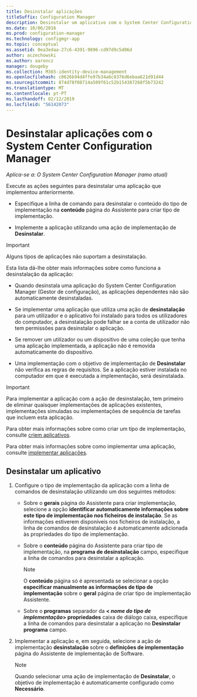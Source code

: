 ```yaml
---
title: Desinstalar aplicações
titleSuffix: Configuration Manager
description: Desinstalar um aplicativo com o System Center Configuration Manager
ms.date: 10/06/2016
ms.prod: configuration-manager
ms.technology: configmgr-app
ms.topic: conceptual
ms.assetid: 0ea3edaa-27c6-4391-9896-cd97d9c5d06d
author: aczechowski
ms.author: aaroncz
manager: dougeby
ms.collection: M365-identity-device-management
ms.openlocfilehash: c0626b94d4ffe97b34a6c8376d6ebaa621d91d44
ms.sourcegitcommit: 874d78f08714a509f61c52b154387268f5b73242
ms.translationtype: MT
ms.contentlocale: pt-PT
ms.lasthandoff: 02/12/2019
ms.locfileid: "56142073"
---
```

# <a name="uninstall-applications-with-system-center-configuration-manager"></a>Desinstalar aplicações com o System Center Configuration Manager

*Aplica-se a: O System Center Configuration Manager (ramo atual)*


Execute as ações seguintes para desinstalar uma aplicação que implementou anteriormente.

-   Especifique a linha de comando para desinstalar o conteúdo do tipo de implementação na **conteúdo** página do Assistente para criar tipo de implementação.  

-   Implemente a aplicação utilizando uma ação de implementação de **Desinstalar**.  

> [!IMPORTANT]  
> Alguns tipos de aplicações não suportam a desinstalação.  

 Esta lista dá-lhe obter mais informações sobre como funciona a desinstalação da aplicação:  

-   Quando desinstala uma aplicação do System Center Configuration Manager (Gestor de configuração), as aplicações dependentes não são automaticamente desinstaladas.  

-   Se implementar uma aplicação que utiliza uma ação de **desinstalação** para um utilizador e o aplicativo foi instalado para todos os utilizadores do computador, a desinstalação pode falhar se a conta de utilizador não tem permissões para desinstalar o aplicação.  

-   Se remover um utilizador ou um dispositivo de uma coleção que tenha uma aplicação implementada, a aplicação não é removida automaticamente do dispositivo.  

-   Uma implementação com o objetivo de implementação de **Desinstalar** não verifica as regras de requisitos. Se a aplicação estiver instalada no computador em que é executada a implementação, será desinstalada.  

> [!IMPORTANT]  
> Para implementar a aplicação com a ação de desinstalação, tem primeiro de eliminar quaisquer implementações de aplicações existentes, implementações simuladas ou implementações de sequência de tarefas que incluem esta aplicação. 

 Para obter mais informações sobre como criar um tipo de implementação, consulte [criem aplicativos](../../apps/deploy-use/create-applications.md).  

 Para obter mais informações sobre como implementar uma aplicação, consulte [implementar aplicações](../../apps/deploy-use/deploy-applications.md).  

## <a name="uninstall-an-application"></a>Desinstalar um aplicativo  

1.  Configure o tipo de implementação da aplicação com a linha de comandos de desinstalação utilizando um dos seguintes métodos:  

    -   Sobre o **gerais** página do Assistente para criar implementação, selecione a opção **identificar automaticamente informações sobre este tipo de implementação nos ficheiros de instalação**. Se as informações estiverem disponíveis nos ficheiros de instalação, a linha de comandos de desinstalação é automaticamente adicionada às propriedades do tipo de implementação.  

    -   Sobre o **conteúdo** página do Assistente para criar tipo de implementação, na **programa de desinstalação** campo, especifique a linha de comandos para desinstalar a aplicação.  

        > [!NOTE]  
        >  O **conteúdo** página só é apresentada se selecionar a opção **especificar manualmente as informações de tipo de implementação** sobre o **geral** página de criar tipo de implementação Assistente.  

    -   Sobre o **programas** separador da  **< *nome do tipo de implementação*> propriedades** caixa de diálogo caixa, especifique a linha de comandos para desinstalar a aplicação no  **Desinstalar programa** campo.  

2.  Implementar a aplicação e, em seguida, selecione a ação de implementação **desinstalação** sobre o **definições de implementação** página do Assistente de implementação de Software.  

    > [!NOTE]  
    >  Quando selecionar uma ação de implementação de **Desinstalar**, o objetivo de implementação é automaticamente configurado como **Necessário**.  
